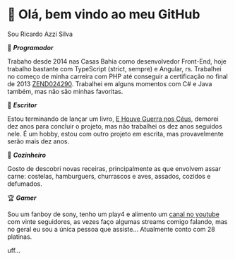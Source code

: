 # 👋 Olá, bem vindo ao meu GitHub
Sou Ricardo Azzi Silva

💾 ***Programador***

Trabaho desde 2014 nas Casas Bahia como desenvolvedor Front-End, hoje trabalho bastante com TypeScript (strict, sempre) e Angular, rs.
Trabalhei no começo de minha carreira com PHP até conseguir a certificação no final de 2013 [ZEND024290](https://www.zend-zce.com/en/yellow-pages/ZEND024290).
Trabalhei em alguns momentos com C# e Java também, mas não são minhas favoritas.

🧾 ***Escritor***

Estou terminando de lançar um livro, [E Houve Guerra nos Céus](http://ehouveguerranosceus.com.br/), demorei dez anos para concluir o projeto, mas não trabalhei os dez anos seguidos nele. É um hobby, estou com outro projeto em escrita, mas provavelmente serão mais dez anos.


🍖 ***Cozinheiro***

Gosto de descobri novas receiras, principalmente as que envolvem assar carne: costelas, hamburguers, churrascos e aves, assados, cozidos e defumados.

🏆 ***Gamer***

Sou um fanboy de sony, tenho um play4 e alimento um [canal no youtube](https://www.youtube.com/channel/UC1gi-Z2WAgf-624PK8mjAUA) com vinte seguidores, as vezes faço algumas streams comigo falando, mas no geral eu sou a única pessoa que assiste... Atualmente conto com 28 platinas.
 
uff...

